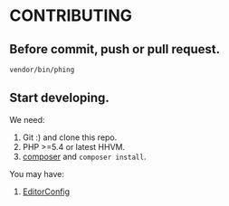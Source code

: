 CONTRIBUTING
==

Before commit, push or pull request.
--
```sh
vendor/bin/phing
```

Start developing.
--
We need:

1. Git :) and clone this repo.
2. PHP >=5.4 or latest HHVM.
3. [composer](https://getcomposer.org/) and `composer install`.

You may have:

1. [EditorConfig](http://editorconfig.org/)
